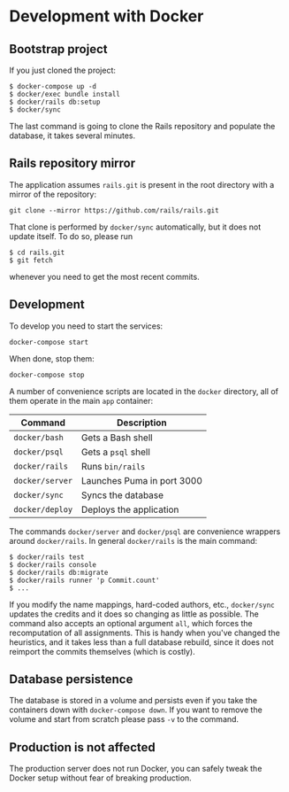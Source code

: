 # Development with Docker

## Bootstrap project

If you just cloned the project:

```
$ docker-compose up -d
$ docker/exec bundle install
$ docker/rails db:setup
$ docker/sync
```

The last command is going to clone the Rails repository and populate the database, it takes several minutes.

## Rails repository mirror

The application assumes `rails.git` is present in the root directory with a mirror of the repository:

```
git clone --mirror https://github.com/rails/rails.git
```

That clone is performed by `docker/sync` automatically, but it does not update itself. To do so, please run

```
$ cd rails.git
$ git fetch
```

whenever you need to get the most recent commits.

## Development

To develop you need to start the services:

```
docker-compose start
```

When done, stop them:

```
docker-compose stop
```

A number of convenience scripts are located in the `docker` directory, all of them operate in the main `app` container:

| Command         | Description                |
| --------------- | -------------------------- |
| `docker/bash`   | Gets a Bash shell          |
| `docker/psql`   | Gets a `psql` shell        |
| `docker/rails`  | Runs `bin/rails`           |
| `docker/server` | Launches Puma in port 3000 |
| `docker/sync`   | Syncs the database         |
| `docker/deploy` | Deploys the application    |

The commands `docker/server` and `docker/psql` are convenience wrappers around `docker/rails`. In general `docker/rails` is the main command:

```
$ docker/rails test
$ docker/rails console
$ docker/rails db:migrate
$ docker/rails runner 'p Commit.count'
$ ...
```

If you modify the name mappings, hard-coded authors, etc., `docker/sync`
updates the credits and it does so changing as little as possible. The command also accepts an optional argument `all`, which forces the recomputation of all assignments. This is handy when you've changed the heuristics, and it takes less than a full database rebuild, since it does not reimport the commits themselves (which is costly).

## Database persistence

The database is stored in a volume and persists even if you take the containers down with `docker-compose down`. If you want to remove the volume and start from scratch please pass `-v` to the command.

## Production is not affected

The production server does not run Docker, you can safely tweak the Docker setup without fear of breaking production.
